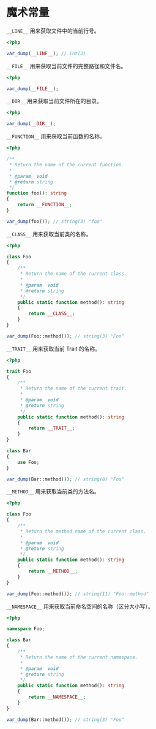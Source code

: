 # 魔术常量

`__LINE__` 用来获取文件中的当前行号。

```php
<?php

var_dump(__LINE__); // int(3)

```

`__FILE__` 用来获取当前文件的完整路径和文件名。

```php
<?php

var_dump(__FILE__);

```

`__DIR__` 用来获取当前文件所在的目录。

```php
<?php

var_dump(__DIR__);

```

`__FUNCTION__` 用来获取当前函数的名称。

```php
<?php

/**
 * Return the name of the current function.
 *
 * @param  void
 * @return string
 */
function foo(): string
{
    return __FUNCTION__;
}

var_dump(foo()); // string(3) "foo"

```

`__CLASS__` 用来获取当前类的名称。

```php
<?php

class Foo
{
    /**
     * Return the name of the current class.
     *
     * @param  void
     * @return string
     */
    public static function method(): string
    {
        return __CLASS__;
    }
}

var_dump(Foo::method()); // string(3) "Foo"

```

`__TRAIT__` 用来获取当前 Trait 的名称。

```php
<?php

trait Foo
{
    /**
     * Return the name of the current trait.
     *
     * @param  void
     * @return string
     */
    public static function method(): string
    {
        return __TRAIT__;
    }
}

class Bar
{
    use Foo;
}

var_dump(Bar::method()); // string(8) "Foo"

```

`__METHOD__` 用来获取当前类的方法名。

```php
<?php

class Foo
{
    /**
     * Return the method name of the current class.
     *
     * @param  void
     * @return string
     */
    public static function method(): string
    {
        return __METHOD__;
    }
}

var_dump(Foo::method()); // string(11) "Foo::method"

```

`__NAMESPACE__` 用来获取当前命名空间的名称（区分大小写）。

```php
<?php

namespace Foo;

class Bar
{
    /**
     * Return the name of the current namespace.
     *
     * @param  void
     * @return string
     */
    public static function method(): string
    {
        return __NAMESPACE__;
    }
}

var_dump(Bar::method()); // string(3) "Foo"

```

